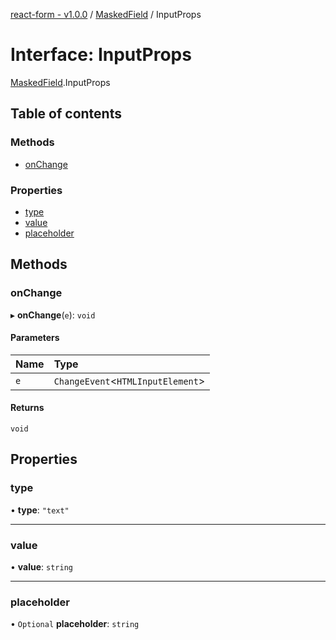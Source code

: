 [react-form - v1.0.0](../README.md) / [MaskedField](../modules/MaskedField.md) / InputProps

# Interface: InputProps

[MaskedField](../modules/MaskedField.md).InputProps

## Table of contents

### Methods

- [onChange](MaskedField.InputProps.md#onchange)

### Properties

- [type](MaskedField.InputProps.md#type)
- [value](MaskedField.InputProps.md#value)
- [placeholder](MaskedField.InputProps.md#placeholder)

## Methods

### onChange

▸ **onChange**(`e`): `void`

#### Parameters

| Name | Type |
| :------ | :------ |
| `e` | `ChangeEvent`<`HTMLInputElement`\> |

#### Returns

`void`

## Properties

### type

• **type**: ``"text"``

___

### value

• **value**: `string`

___

### placeholder

• `Optional` **placeholder**: `string`
